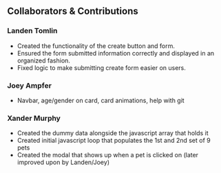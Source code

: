 ## Collaborators & Contributions ##
### Landen Tomlin
-  Created the functionality of the create button and form.
-  Ensured the form submitted information correctly and displayed in an organized fashion. 
-  Fixed logic to make submitting create form easier on users.
### Joey Ampfer  
-  Navbar, age/gender on card, card animations, help with git
### Xander Murphy
-  Created the dummy data alongside the javascript array that holds it
-  Created initial javascript loop that populates the 1st and 2nd set of 9 pets
-  Created the modal that shows up when a pet is clicked on (later improved upon by Landen/Joey)